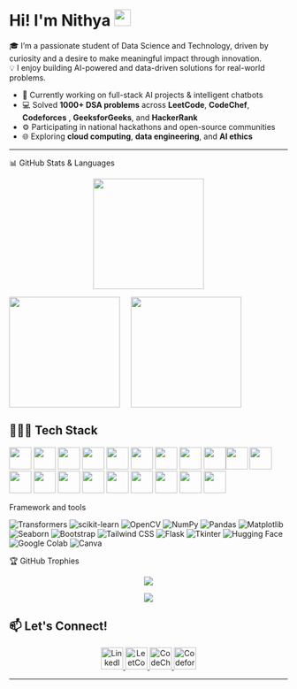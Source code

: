 <h1 align="left">
  Hi! I'm Nithya 
  <img src="https://media.giphy.com/media/hvRJCLFzcasrR4ia7z/giphy.gif" width="30px">
</h1>

🎓 I’m a passionate student of Data Science and Technology, driven by curiosity and a desire to make meaningful impact through innovation.  
💡 I enjoy building AI-powered and data-driven solutions for real-world problems. 
- 🔭 Currently working on full-stack AI projects & intelligent chatbots  
- 💻 Solved **1000+ DSA problems** across **LeetCode**, **CodeChef**, **Codeforces** , **GeeksforGeeks**, and **HackerRank**
- ⚙️ Participating in national hackathons and open-source communities  
- 🌐 Exploring **cloud computing**, **data engineering**, and **AI ethics**


---
📊 GitHub Stats & Languages
<p align="center">
  <img src="https://github-profile-summary-cards.vercel.app/api/cards/profile-details?username=Nithya2900&theme=tokyonight" height="200px"/>
</p>

<div style="display: flex; align-items: center; gap: 20px;">
  <img src="https://github-readme-stats.vercel.app/api?username=Nithya2900&show_icons=true&theme=tokyonight&count_private=true" height="200px"/>
  <img src="https://github-readme-stats.vercel.app/api/top-langs/?username=Nithya2900&layout=compact&theme=tokyonight&langs_count=8" height="200px"/>
</div>


## 🧑🏻‍💻 Tech Stack

<!-- Programming Languages & Tools -->
<img src="https://cdn.jsdelivr.net/gh/devicons/devicon/icons/c/c-original.svg" width="40"/> <img src="https://cdn.jsdelivr.net/gh/devicons/devicon/icons/cplusplus/cplusplus-original.svg" width="40"/> <img src="https://cdn.jsdelivr.net/gh/devicons/devicon/icons/python/python-original.svg" width="40"/> <img src="https://cdn.jsdelivr.net/gh/devicons/devicon/icons/java/java-original.svg" width="40"/> <img src="https://cdn.jsdelivr.net/gh/devicons/devicon/icons/javascript/javascript-original.svg" width="40"/> <img src="https://cdn.jsdelivr.net/gh/devicons/devicon/icons/html5/html5-original.svg" width="40"/> <img src="https://cdn.jsdelivr.net/gh/devicons/devicon/icons/css3/css3-original.svg" width="40"/> <img src="https://cdn.jsdelivr.net/gh/devicons/devicon/icons/r/r-original.svg" width="40"/> <img src="https://cdn.jsdelivr.net/gh/devicons/devicon/icons/react/react-original.svg" width="40"/><img src="https://cdn.jsdelivr.net/gh/devicons/devicon/icons/nodejs/nodejs-original.svg" width="40"/> <img src="https://cdn.jsdelivr.net/gh/devicons/devicon/icons/mongodb/mongodb-original.svg" width="40"/> <img src="https://cdn.jsdelivr.net/gh/devicons/devicon/icons/mysql/mysql-original.svg" width="40"/> <img src="https://cdn.jsdelivr.net/gh/devicons/devicon/icons/firebase/firebase-plain.svg" width="40"/> <img src="https://cdn.jsdelivr.net/gh/devicons/devicon/icons/git/git-original.svg" width="40"/> <img src="https://cdn.jsdelivr.net/gh/devicons/devicon/icons/github/github-original.svg" width="40"/> <img src="https://cdn.jsdelivr.net/gh/devicons/devicon/icons/figma/figma-original.svg" width="40"/> <img src="https://cdn.jsdelivr.net/gh/devicons/devicon/icons/vscode/vscode-original.svg" width="40"/> <img src="https://cdn.jsdelivr.net/gh/devicons/devicon/icons/googlecloud/googlecloud-original.svg" width="40"/> <img src="https://www.vectorlogo.zone/logos/netlify/netlify-icon.svg" width="40"/> <img src="https://cdn.simpleicons.org/render/0099e5" width="40"/>

Framework and tools
<!-- ML/DL Libraries -->
![Transformers](https://img.shields.io/badge/-Transformers-FF6B81?logo=huggingface&logoColor=white) ![scikit-learn](https://img.shields.io/badge/-Scikit--Learn-F7931E?logo=scikit-learn&logoColor=white) ![OpenCV](https://img.shields.io/badge/-OpenCV-5C3EE8?logo=opencv&logoColor=white) ![NumPy](https://img.shields.io/badge/-NumPy-013243?logo=numpy&logoColor=white)
![Pandas](https://img.shields.io/badge/-Pandas-150458?logo=pandas&logoColor=white) ![Matplotlib](https://img.shields.io/badge/-Matplotlib-11557C?logo=python&logoColor=white) ![Seaborn](https://img.shields.io/badge/-Seaborn-4B8BBE?logo=python&logoColor=white) ![Bootstrap](https://img.shields.io/badge/-Bootstrap-563D7C?logo=bootstrap&logoColor=white)
![Tailwind CSS](https://img.shields.io/badge/-Tailwind_CSS-38B2AC?logo=tailwind-css&logoColor=white) ![Flask](https://img.shields.io/badge/-Flask-000000?logo=flask&logoColor=white) ![Tkinter](https://img.shields.io/badge/-Tkinter-FFCC00?logo=python&logoColor=black) ![Hugging Face](https://img.shields.io/badge/-Hugging%20Face-FFD21F?logo=huggingface&logoColor=black) ![Google Colab](https://img.shields.io/badge/-Google%20Colab-F9AB00?logo=googlecolab&logoColor=black) ![Canva](https://img.shields.io/badge/-Canva-00C4CC?logo=canva&logoColor=white)

🏆 GitHub Trophies
<p align="center"> <img src="https://github-profile-trophy.vercel.app/?username=Nithya2900&theme=onedark&margin-w=15&margin-h=15&row=2&column=4"/> </p>

<p align="center">
  <img src="https://profile-counter.glitch.me/Nithya2900/count.svg">
</p>

## 📫 Let's Connect!

<p align="center">
  <a href="https://www.linkedin.com/in/nithya-sri-sivakumar-028653290/">
    <img src="https://cdn.jsdelivr.net/gh/devicons/devicon/icons/linkedin/linkedin-original.svg" width="40px" alt="LinkedIn"/>
  </a>
  <a href="https://leetcode.com/Nithya_Sri_S">
    <img src="https://upload.wikimedia.org/wikipedia/commons/1/19/LeetCode_logo_black.png" width="40px" alt="LeetCode"/>
  </a>
  <a href="https://www.codechef.com/users/nithyasri_29">
    <img src="https://cdn.jsdelivr.net/gh/simple-icons/simple-icons/icons/codechef.svg" width="40px" alt="CodeChef"/>
  </a>
  <a href="https://codeforces.com/profile/nithya_29005">
    <img src="https://cdn.jsdelivr.net/gh/simple-icons/simple-icons/icons/codeforces.svg" width="40px" alt="Codeforces"/>
  </a>
</p>


---

